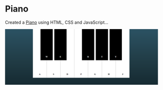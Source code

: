 # Piano
Created a [Piano](https://devashishpathrabe.github.io/Piano/) using HTML, CSS and JavaScript...


![Piano Image](images/image_01.png)
